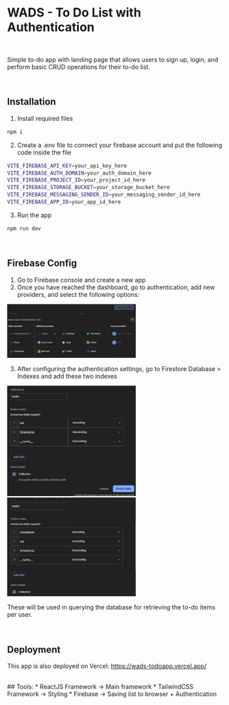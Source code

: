# WADS - To Do List with Authentication <br>

<br>

Simple to-do app with landing page that allows users to sign up, login, and perform basic CRUD operations for their to-do list.

<br>

## Installation

1. Install required files
```sh
npm i 
```

2. Create a .env file to connect your firebase account and put the following code inside the file
```sh
VITE_FIREBASE_API_KEY=your_api_key_here
VITE_FIREBASE_AUTH_DOMAIN=your_auth_domain_here
VITE_FIREBASE_PROJECT_ID=your_project_id_here
VITE_FIREBASE_STORAGE_BUCKET=your_storage_bucket_here
VITE_FIREBASE_MESSAGING_SENDER_ID=your_messaging_sender_id_here
VITE_FIREBASE_APP_ID=your_app_id_here
```

3. Run the app
```sh
npm run dev
```

<br>

## Firebase Config

1. Go to Firebase console and create a new app
2. Once you have reached the dashboard, go to authentication, add new providers, and select the following options:
<img src="./readme_images/auth.png" width="300">

3. After configuring the authentication settings, go to Firestore Database > Indexes and add these two indexes 
<img src="./readme_images/index1.png" width="300">
<img src="./readme_images/index2.png" width="300">

These will be used in querying the database for retrieving the to-do items per user. 

<br>

## Deployment
This app is also deployed on Vercel:  https://wads-todoapp.vercel.app/

<br>
## Tools:
* ReactJS Framework -> Main framework
* TailwindCSS Framework -> Styling
* Firebase -> Saving list to browser + Authentication
